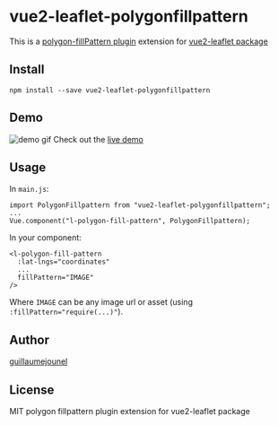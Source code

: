 # vue2-leaflet-polygonfillpattern

This is a [polygon-fillPattern plugin](https://github.com/lwsu/leaflet-polygon-fillPattern) extension for [vue2-leaflet package](https://github.com/KoRiGaN/Vue2Leaflet)

## Install

    npm install --save vue2-leaflet-polygonfillpattern

## Demo

![demo gif](http://guillaumejounel.com/dev/vue2-leaflet-polygonfillpattern/demo.gif)
Check out the [live demo](http://guillaumejounel.com/dev/vue2-leaflet-polygonfillpattern/)

## Usage

In `main.js`:

    import PolygonFillpattern from "vue2-leaflet-polygonfillpattern";
    ...
    Vue.component("l-polygon-fill-pattern", PolygonFillpattern);


In your component:

    <l-polygon-fill-pattern
      :lat-lngs="coordinates"
      ...
      fillPattern="IMAGE"
    />

Where `IMAGE` can be any image url or asset (using `:fillPattern="require(...)"`).

## Author

[guillaumejounel](https://github.com/guillaumejounel/)


## License

MIT
polygon fillpattern plugin extension for vue2-leaflet package
